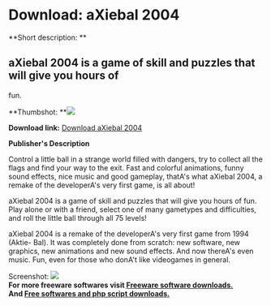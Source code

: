 # Download: aXiebal 2004

**Short description: **

## aXiebal 2004 is a game of skill and puzzles that will give you hours of
fun.

  
**Thumbshot: **![](http://www.freewarefiles.com/screenshot/axiebal_md.gif)   
  
**Download link:** [Download aXiebal 2004](http://freesoftwares.boysofts.com/AXiebal_program_9217.html)  
  

**Publisher's Description**  
  

Control a little ball in a strange world filled with dangers, try to collect
all the flags and find your way to the exit. Fast and colorful animations,
funny sound effects, nice music and good gameplay, thatA's what aXiebal 2004,
a remake of the developerA's very first game, is all about!

aXiebal 2004 is a game of skill and puzzles that will give you hours of fun.
Play alone or with a friend, select one of many gametypes and difficulties,
and roll the little ball through all 75 levels!

aXiebal 2004 is a remake of the developerA's very first game from 1994 (Aktie-
Bal). It was completely done from scratch: new software, new graphics, new
animations and new sound effects. And now thereA's even music. Fun, even for
those who donA't like videogames in general.

  
  
Screenshot: ![](http://www.freewarefiles.com/screenshot/axiebal.gif)  
**For more freeware softwares visit [Freeware software downloads.](http://freesoftwares.boysofts.com/)**   
**And [Free softwares and php script downloads.](http://www.boysofts.com/)**

